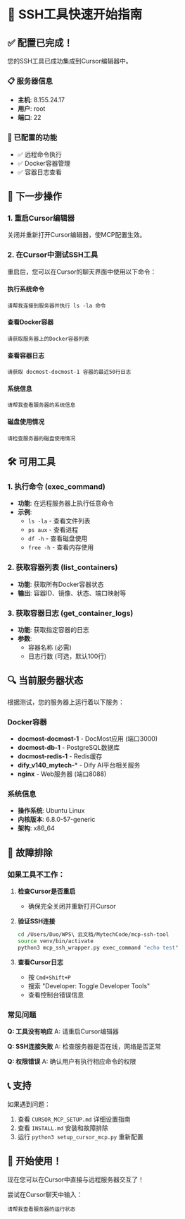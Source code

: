 # 🚀 SSH工具快速开始指南

## ✅ 配置已完成！

您的SSH工具已成功集成到Cursor编辑器中。

### 📋 服务器信息
- **主机**: 8.155.24.17
- **用户**: root
- **端口**: 22

### 🔧 已配置的功能
- ✅ 远程命令执行
- ✅ Docker容器管理
- ✅ 容器日志查看

## 🎯 下一步操作

### 1. 重启Cursor编辑器
关闭并重新打开Cursor编辑器，使MCP配置生效。

### 2. 在Cursor中测试SSH工具

重启后，您可以在Cursor的聊天界面中使用以下命令：

#### 执行系统命令
```
请帮我连接到服务器并执行 ls -la 命令
```

#### 查看Docker容器
```
请获取服务器上的Docker容器列表
```

#### 查看容器日志
```
请获取 docmost-docmost-1 容器的最近50行日志
```

#### 系统信息
```
请帮我查看服务器的系统信息
```

#### 磁盘使用情况
```
请检查服务器的磁盘使用情况
```

## 🛠️ 可用工具

### 1. 执行命令 (exec_command)
- **功能**: 在远程服务器上执行任意命令
- **示例**: 
  - `ls -la` - 查看文件列表
  - `ps aux` - 查看进程
  - `df -h` - 查看磁盘使用
  - `free -h` - 查看内存使用

### 2. 获取容器列表 (list_containers)
- **功能**: 获取所有Docker容器状态
- **输出**: 容器ID、镜像、状态、端口映射等

### 3. 获取容器日志 (get_container_logs)
- **功能**: 获取指定容器的日志
- **参数**: 
  - 容器名称 (必需)
  - 日志行数 (可选，默认100行)

## 🔍 当前服务器状态

根据测试，您的服务器上运行着以下服务：

### Docker容器
- **docmost-docmost-1** - DocMost应用 (端口3000)
- **docmost-db-1** - PostgreSQL数据库
- **docmost-redis-1** - Redis缓存
- **dify_v140_mytech-*** - Dify AI平台相关服务
- **nginx** - Web服务器 (端口8088)

### 系统信息
- **操作系统**: Ubuntu Linux
- **内核版本**: 6.8.0-57-generic
- **架构**: x86_64

## 🚨 故障排除

### 如果工具不工作：

1. **检查Cursor是否重启**
   - 确保完全关闭并重新打开Cursor

2. **验证SSH连接**
   ```bash
   cd /Users/Duo/WPS\ 云文档/MytechCode/mcp-ssh-tool
   source venv/bin/activate
   python3 mcp_ssh_wrapper.py exec_command "echo test"
   ```

3. **查看Cursor日志**
   - 按 `Cmd+Shift+P`
   - 搜索 "Developer: Toggle Developer Tools"
   - 查看控制台错误信息

### 常见问题

**Q: 工具没有响应**
A: 请重启Cursor编辑器

**Q: SSH连接失败**
A: 检查服务器是否在线，网络是否正常

**Q: 权限错误**
A: 确认用户有执行相应命令的权限

## 📞 支持

如果遇到问题：
1. 查看 `CURSOR_MCP_SETUP.md` 详细设置指南
2. 查看 `INSTALL.md` 安装和故障排除
3. 运行 `python3 setup_cursor_mcp.py` 重新配置

## 🎉 开始使用！

现在您可以在Cursor中直接与远程服务器交互了！

尝试在Cursor聊天中输入：
```
请帮我查看服务器的运行状态
``` 